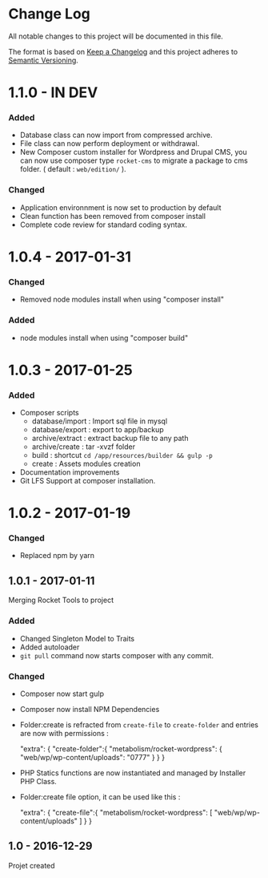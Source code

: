 # Change Log
All notable changes to this project will be documented in this file.

The format is based on [Keep a Changelog](http://keepachangelog.com/) 
and this project adheres to [Semantic Versioning](http://semver.org/).

# 1.1.0 - IN DEV
### Added
* Database class can now import from compressed archive.
* File class can now perform deployment or withdrawal.
* New Composer custom installer for Wordpress and Drupal CMS, you can now use composer type `rocket-cms` to migrate a package to cms folder. ( default : `web/edition/` ).
### Changed
* Application environnment is now set to production by default
* Clean function has been removed from composer install
* Complete code review for standard coding syntax.

# 1.0.4 - 2017-01-31
### Changed
* Removed node modules install when using "composer install"
### Added
* node modules install when using "composer build"


# 1.0.3 - 2017-01-25
### Added
* Composer scripts
    * database/import : Import sql file in mysql
    * database/export : export to app/backup
    * archive/extract : extract backup file to any path
    * archive/create : tar -xvzf folder
    * build : shortcut `cd /app/resources/builder && gulp -p`
    * create : Assets modules creation
* Documentation improvements
* Git LFS Support at composer installation.


# 1.0.2 - 2017-01-19
### Changed
* Replaced npm by yarn

## 1.0.1 - 2017-01-11 ##
Merging Rocket Tools to project
### Added
* Changed Singleton Model to Traits
* Added autoloader
* `git pull` command now starts composer with any commit.
### Changed 
* Composer now start gulp
* Composer now install NPM Dependencies
* Folder:create is refracted from `create-file` to `create-folder` and entries are now with permissions :


     "extra": {
         "create-folder":{
             "metabolism/rocket-wordpress": {
                 "web/wp/wp-content/uploads": "0777"
             }
         }
     }
* PHP Statics functions are now instantiated and managed by Installer PHP Class.
* Folder:create file option, it can be used like this : 


     "extra": {
         "create-file":{
             "metabolism/rocket-wordpress": [
                 "web/wp/wp-content/uploads"
             ]
         }
     }
     
     
## 1.0 - 2016-12-29 ##
Projet created
